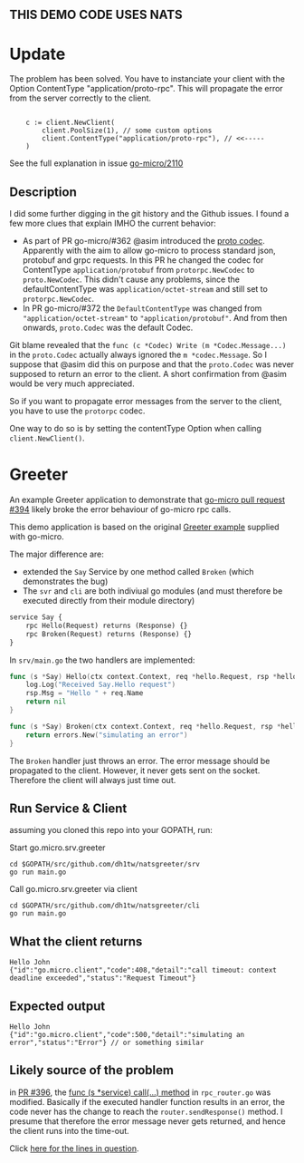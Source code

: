## THIS DEMO CODE USES NATS
# Update 

The problem has been solved. You have to instanciate your client with the Option ContentType "application/proto-rpc".
This will propagate the error from the server correctly to the client. 


```golang

    c := client.NewClient(
		client.PoolSize(1), // some custom options
		client.ContentType("application/proto-rpc"), // <<-----
	)

```

See the full explanation in issue [go-micro/2110](https://github.com/asim/go-micro/issues/2110)

## Description

I did some further digging in the git history and the Github issues. I found a few more clues that explain IMHO the current behavior: 
- As part of PR go-micro/#362 @asim introduced the [proto codec](https://github.com/asim/go-micro/tree/master/codec/proto). Apparently with the aim to allow go-micro to process standard json, protobuf and grpc requests. In this PR he changed the codec for ContentType `application/protobuf` from `protorpc.NewCodec` to `proto.NewCodec`. This didn't cause any problems, since the defaultContentType was `application/octet-stream` and still set to `protorpc.NewCodec`. 
- In PR go-micro/#372 the `DefaultContentType` was changed from `"application/octet-stream"` to `"application/protobuf"`. And from then onwards, `proto.Codec` was the default Codec.

Git blame revealed that the `func (c *Codec) Write (m *Codec.Message...)` in the `proto.Codec` actually always ignored the `m *codec.Message`. So I suppose that @asim did this on purpose and that the `proto.Codec` was never supposed to return an error to the client. A short confirmation from @asim would be very much appreciated. 

So if you want to propagate error messages from the server to the client, you have to use the `protorpc` codec.

One way to do so is by setting the contentType Option when calling `client.NewClient()`.  


# Greeter

An example Greeter application to demonstrate that [go-micro pull request #394](https://github.com/asim/go-micro/pull/396)
likely broke the error behaviour of go-micro rpc calls.

This demo application is based on the original [Greeter example](https://github.com/asim/go-micro/tree/master/examples/greeter)
supplied with go-micro.

The major difference are:
- extended the `Say` Service by one method called `Broken` (which demonstrates the bug)
- The `svr` and `cli` are both indiviual go modules (and must therefore be executed directly from their module directory)

```protobuf
service Say {
	rpc Hello(Request) returns (Response) {}
	rpc Broken(Request) returns (Response) {}
}
```

In `srv/main.go` the two handlers are implemented:

```go
func (s *Say) Hello(ctx context.Context, req *hello.Request, rsp *hello.Response) error {
	log.Log("Received Say.Hello request")
	rsp.Msg = "Hello " + req.Name
	return nil
}

func (s *Say) Broken(ctx context.Context, req *hello.Request, rsp *hello.Response) error {
	return errors.New("simulating an error")
}
```

The `Broken` handler just throws an error. The error message should be propagated to the client. However, it never
gets sent on the socket. Therefore the client will always just time out.

## Run Service & Client

assuming you cloned this repo into your GOPATH, run:

Start go.micro.srv.greeter
```shell
cd $GOPATH/src/github.com/dh1tw/natsgreeter/srv
go run main.go
```

Call go.micro.srv.greeter via client
```shell
cd $GOPATH/src/github.com/dh1tw/natsgreeter/cli
go run main.go
```

## What the client returns
```shell
Hello John
{"id":"go.micro.client","code":408,"detail":"call timeout: context deadline exceeded","status":"Request Timeout"}
```
## Expected output
```shell
Hello John
{"id":"go.micro.client","code":500,"detail":"simulating an error","status":"Error"} // or something similar
```

## Likely source of the problem

in [PR #396](https://github.com/asim/go-micro/pull/396/files), the [func (s *service) call(...) method](https://github.com/asim/go-micro/blob/bba3107ae13fb9ce9e273106c4543c5c50a460bc/server/rpc_router.go#L202) in `rpc_router.go` was modified. Basically if the
executed handler function results in an error, the code never has the change to reach the `router.sendResponse()` method.
I presume that therefore the error message never gets returned, and hence the client runs into the time-out.

Click [here for the lines in question](https://github.com/asim/go-micro/blob/bba3107ae13fb9ce9e273106c4543c5c50a460bc/server/rpc_router.go#L239-L245).